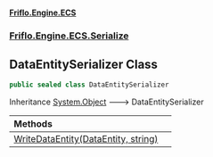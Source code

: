 #### [Friflo.Engine.ECS](index.md 'index')
### [Friflo.Engine.ECS.Serialize](Friflo.Engine.ECS.Serialize.md 'Friflo.Engine.ECS.Serialize')

## DataEntitySerializer Class

```csharp
public sealed class DataEntitySerializer
```

Inheritance [System.Object](https://docs.microsoft.com/en-us/dotnet/api/System.Object 'System.Object') &#129106; DataEntitySerializer

| Methods | |
| :--- | :--- |
| [WriteDataEntity(DataEntity, string)](DataEntitySerializer.WriteDataEntity(DataEntity,string).md 'Friflo.Engine.ECS.Serialize.DataEntitySerializer.WriteDataEntity(Friflo.Engine.ECS.Serialize.DataEntity, string)') | |
